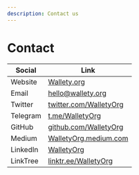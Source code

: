 ```yaml
---
description: Contact us
---
```


# Contact

| Social   | Link                                                       |
| -------- | ---------------------------------------------------------- |
| Website  | [Wallety.org](https://www.wallety.org)                     |
| Email    | [hello@wallety.org](mailto:hello@wallety.org)              |
| Twitter  | [twitter.com/WalletyOrg](https://twitter.com/WalletyOrg)   |
| Telegram | [t.me/WalletyOrg](https://t.me/WalletyOrg)                 |
| GitHub   | [github.com/WalletyOrg](https://github.com/WalletyOrg)     |
| Medium   | [WalletyOrg.medium.com](https://walletyorg.medium.com/)    |
| LinkedIn | [WalletyOrg](https://www.linkedin.com/company/walletyorg/) |
| LinkTree | [linktr.ee/WalletyOrg](https://linktr.ee/WalletyOrg)       |
